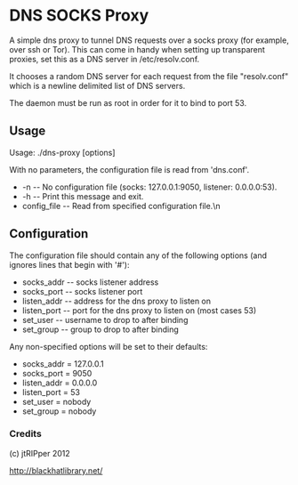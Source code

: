 # DNS SOCKS Proxy

A simple dns proxy to tunnel DNS requests over a socks proxy (for example, over ssh or Tor). This can come in handy when setting up transparent proxies, set this as a DNS server in /etc/resolv.conf.

It chooses a random DNS server for each request from the file "resolv.conf" which is a newline delimited list of DNS servers. 

The daemon must be run as root in order for it to bind to port 53.

## Usage

Usage: ./dns-proxy [options]

With no parameters, the configuration file is read from 'dns.conf'.

* -n          -- No configuration file (socks: 127.0.0.1:9050, listener: 0.0.0.0:53).
* -h          -- Print this message and exit.
* config_file -- Read from specified configuration file.\n

## Configuration

The configuration file should contain any of the following options (and ignores lines that begin with '#'):

* socks_addr  -- socks listener address
* socks_port  -- socks listener port
* listen_addr -- address for the dns proxy to listen on
* listen_port -- port for the dns proxy to listen on (most cases 53)
* set_user    -- username to drop to after binding
* set_group   -- group to drop to after binding

Any non-specified options will be set to their defaults:

* socks_addr = 127.0.0.1
* socks_port = 9050
* listen_addr = 0.0.0.0
* listen_port = 53
* set_user = nobody
* set_group = nobody

### Credits

(c) jtRIPper 2012

http://blackhatlibrary.net/
